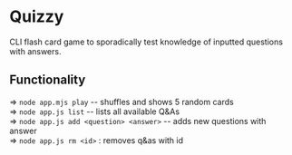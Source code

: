 # Quizzy 

CLI flash card game to sporadically test knowledge of inputted questions with answers. 

## Functionality 

=> `node app.mjs play` -- shuffles and shows 5 random cards <br /> 
=> `node app.js list` -- lists all available Q&As  <br /> 
=> `node app.js add <question> <answer>` -- adds new questions with answer <br /> 
=> `node app.js rm <id>` : removes q&as with id <br /> 
